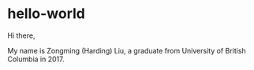 # hello-world

Hi there,

My name is Zongming (Harding) Liu, a graduate from University of British Columbia in 2017.
